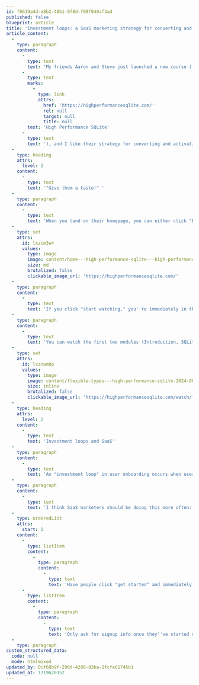 ```yaml
---
id: f0619a4d-e8b2-48b1-9f8d-f08f940af3ad
published: false
blueprint: article
title: 'Investment loops: a SaaS marketing strategy for converting and activating new customers'
article_content:
  -
    type: paragraph
    content:
      -
        type: text
        text: 'My friends Aaron and Steve just launched a new course ('
      -
        type: text
        marks:
          -
            type: link
            attrs:
              href: 'https://highperformancesqlite.com/'
              rel: null
              target: null
              title: null
        text: 'High Performance SQLite'
      -
        type: text
        text: '), and I like their strategy for converting and activating new customers.'
  -
    type: heading
    attrs:
      level: 2
    content:
      -
        type: text
        text: '"Give them a taste!" '
  -
    type: paragraph
    content:
      -
        type: text
        text: 'When you land on their homepage, you can either click "Buy Now" or "Start Watching."'
  -
    type: set
    attrs:
      id: lxzcm3w4
      values:
        type: image
        image: content/home---high-performance-sqlite---high-performance-sqlite-2024-06-28-16-51-28.png
        size: md
        brutalized: false
        clickable_image_url: 'https://highperformancesqlite.com/'
  -
    type: paragraph
    content:
      -
        type: text
        text: 'If you click "start watching," you''re immediately in the course; no signup or credit card is required.'
  -
    type: paragraph
    content:
      -
        type: text
        text: 'You can watch the first two modules (Introduction, SQLite Internals) for free. It''s only once you''ve progressed to the "Schema" module that they ask you to pay.'
  -
    type: set
    attrs:
      id: lxzcwm8p
      values:
        type: image
        image: content/flexible-types---high-performance-sqlite-2024-06-28-16-58-20.png
        size: inline
        brutalized: false
        clickable_image_url: 'https://highperformancesqlite.com/watch/flexible-types'
  -
    type: heading
    attrs:
      level: 2
    content:
      -
        type: text
        text: 'Investment loops and SaaS'
  -
    type: paragraph
    content:
      -
        type: text
        text: 'An "investment loop" in user onboarding occurs when users start using the product with a low-friction entry point (no signup form). As they progress through the onboarding, they become more likely to continue using the product. Only once they''re sufficiently invested do you ask them to sign up with email (and perhaps their credit card).'
  -
    type: paragraph
    content:
      -
        type: text
        text: 'I think SaaS marketers should be doing this more often: '
  -
    type: orderedList
    attrs:
      start: 1
    content:
      -
        type: listItem
        content:
          -
            type: paragraph
            content:
              -
                type: text
                text: 'Have people click "get started" and immediately bring them into your app (don''t even ask for an email).'
      -
        type: listItem
        content:
          -
            type: paragraph
            content:
              -
                type: text
                text: 'Only ask for signup info once they''ve started making some progress. "Sign up to continue."'
  -
    type: paragraph
custom_structured_data:
  code: null
  mode: htmlmixed
updated_by: 0cf68b9f-296d-4280-83ba-2fcfa61746b1
updated_at: 1719620352
---
```

